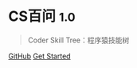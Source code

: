 <!-- ![logo](_media/logo2.png) -->

# CS百问 <small>1.0</small>

> Coder Skill Tree：程序猿技能树

[GitHub](https://github.com/docsifyjs/docsify/)
[Get Started](#introduction)